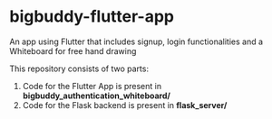 # bigbuddy-flutter-app
An app using Flutter that includes signup, login functionalities and a Whiteboard for free hand drawing

This repository consists of two parts:  
1. Code for the Flutter App is present in **bigbuddy_authentication_whiteboard/**  
2. Code for the Flask backend is present in **flask_server/**  

